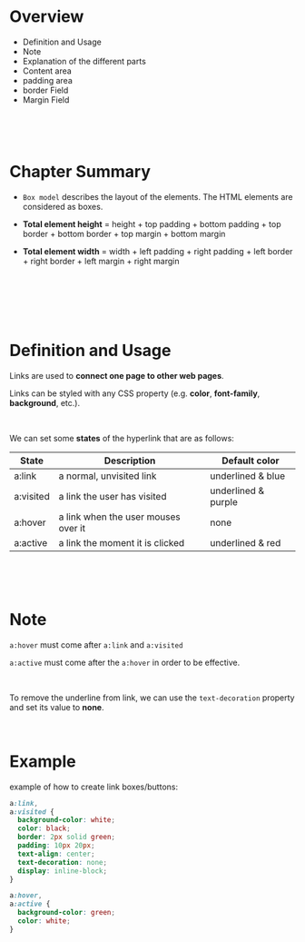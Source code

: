 # Overview

- Definition and Usage
- Note
- Explanation of the different parts
- Content area
- padding area
- border Field
- Margin Field

&nbsp;

&nbsp;

# Chapter Summary

- `Box model` describes the layout of the elements. The HTML elements are considered as boxes.

- **Total element height** = height + top padding + bottom padding + top border + bottom border + top margin + bottom margin

- **Total element width** = width + left padding + right padding + left border + right border + left margin + right margin

&nbsp;

&nbsp;

&nbsp;

# Definition and Usage

Links are used to **connect one page to other web pages**.

Links can be styled with any CSS property (e.g. **color**, **font-family**, **background**, etc.).

&nbsp;

We can set some **states** of the hyperlink that are as follows:

| State     | Description                         | Default color       |
| --------- | ----------------------------------- | ------------------- |
| a:link    | a normal, unvisited link            | underlined & blue   |
| a:visited | a link the user has visited         | underlined & purple |
| a:hover   | a link when the user mouses over it | none                |
| a:active  | a link the moment it is clicked     | underlined & red    |

&nbsp;

&nbsp;

# Note

`a:hover` must come after `a:link` and `a:visited`

`a:active` must come after the `a:hover` in order to be effective.

&nbsp;

To remove the underline from link, we can use the `text-decoration` property and set its value to **none**.

&nbsp;
&nbsp;

# Example

example of how to create link boxes/buttons:

```css
a:link,
a:visited {
  background-color: white;
  color: black;
  border: 2px solid green;
  padding: 10px 20px;
  text-align: center;
  text-decoration: none;
  display: inline-block;
}

a:hover,
a:active {
  background-color: green;
  color: white;
}
```

&nbsp;
